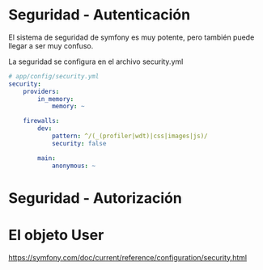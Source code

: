 Seguridad - Autenticación
=========================

El sistema de seguridad de symfony es muy potente, pero también puede llegar a 
ser muy confuso.

La seguridad se configura en el archivo security.yml

```yml
# app/config/security.yml
security:
    providers:
        in_memory:
            memory: ~

    firewalls:
        dev:
            pattern: ^/(_(profiler|wdt)|css|images|js)/
            security: false

        main:
            anonymous: ~
```




Seguridad - Autorización
========================



El objeto User
==============

https://symfony.com/doc/current/reference/configuration/security.html